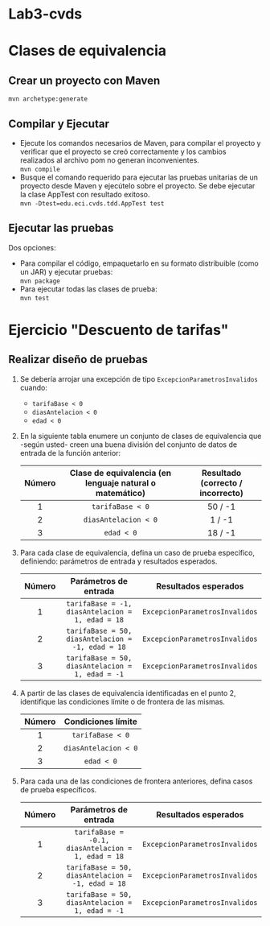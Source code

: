# Lab3-cvds

# Clases de equivalencia

## Crear un proyecto con Maven
`mvn archetype:generate`

## Compilar y Ejecutar
- Ejecute los comandos necesarios de Maven, para compilar el proyecto y verificar que el proyecto se creó correctamente y los cambios realizados al archivo pom no generan inconvenientes.\
`mvn compile`
- Busque el comando requerido para ejecutar las pruebas unitarias de un proyecto desde Maven y ejecútelo sobre el proyecto. Se debe ejecutar la clase AppTest con resultado exitoso.\
`mvn -Dtest=edu.eci.cvds.tdd.AppTest test`

## Ejecutar las pruebas
Dos opciones:
- Para compilar el código, empaquetarlo en su formato distribuible (como un JAR) y ejecutar pruebas:\
`mvn package`
- Para ejecutar todas las clases de prueba:\
`mvn test`

# Ejercicio "Descuento de tarifas"

## Realizar diseño de pruebas
1. Se debería arrojar una excepción de tipo `ExcepcionParametrosInvalidos` cuando:
    - `tarifaBase < 0`
    - `diasAntelacion < 0`
    - `edad < 0`
2. En la siguiente tabla enumere un conjunto de clases de equivalencia que -según usted- creen una
   buena división del conjunto de datos de entrada de la función anterior:

   | Número | Clase de equivalencia (en lenguaje natural o matemático) | Resultado (correcto / incorrecto) |
   | :---: | :---: | :---: |
   | 1 | `tarifaBase < 0` | 50 / -1 |
   | 2 | `diasAntelacion < 0` | 1 / -1 |
   | 3 | `edad < 0` | 18 / -1 |
3. Para cada clase de equivalencia, defina un caso de prueba específico, definiendo: parámetros de
   entrada y resultados esperados.

   | Número | Parámetros de entrada | Resultados esperados |
   | :---: | :---: | :---: |
   | 1 | `tarifaBase = -1, diasAntelacion = 1, edad = 18` | `ExcepcionParametrosInvalidos` |
   | 2 | `tarifaBase = 50, diasAntelacion = -1, edad = 18` | `ExcepcionParametrosInvalidos` |
   | 3 | `tarifaBase = 50, diasAntelacion = 1, edad = -1` | `ExcepcionParametrosInvalidos` |
4. A partir de las clases de equivalencia identificadas en el punto 2, identifique las condiciones límite o
   de frontera de las mismas.
   
   | Número | Condiciones límite |
   | :---: | :---: |
   | 1 | `tarifaBase < 0` |
   | 2 | `diasAntelacion < 0` |
   | 3 | `edad < 0` |
5. Para cada una de las condiciones de frontera anteriores, defina casos de prueba específicos.

   | Número | Parámetros de entrada | Resultados esperados |
   | :---: | :---: | :---: |
   | 1 | `tarifaBase = -0.1, diasAntelacion = 1, edad = 18` | `ExcepcionParametrosInvalidos` |
   | 2 | `tarifaBase = 50, diasAntelacion = -1, edad = 18` | `ExcepcionParametrosInvalidos` |
   | 3 | `tarifaBase = 50, diasAntelacion = 1, edad = -1` | `ExcepcionParametrosInvalidos` |